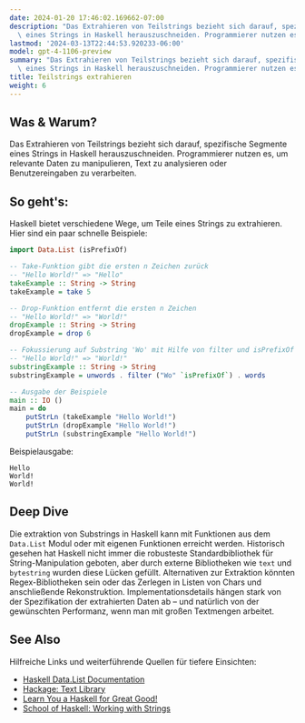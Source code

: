 ```yaml
---
date: 2024-01-20 17:46:02.169662-07:00
description: "Das Extrahieren von Teilstrings bezieht sich darauf, spezifische Segmente\
  \ eines Strings in Haskell herauszuschneiden. Programmierer nutzen es, um\u2026"
lastmod: '2024-03-13T22:44:53.920233-06:00'
model: gpt-4-1106-preview
summary: "Das Extrahieren von Teilstrings bezieht sich darauf, spezifische Segmente\
  \ eines Strings in Haskell herauszuschneiden. Programmierer nutzen es, um\u2026"
title: Teilstrings extrahieren
weight: 6
---
```


## Was & Warum?
Das Extrahieren von Teilstrings bezieht sich darauf, spezifische Segmente eines Strings in Haskell herauszuschneiden. Programmierer nutzen es, um relevante Daten zu manipulieren, Text zu analysieren oder Benutzereingaben zu verarbeiten.

## So geht's:
Haskell bietet verschiedene Wege, um Teile eines Strings zu extrahieren. Hier sind ein paar schnelle Beispiele:

```haskell
import Data.List (isPrefixOf)

-- Take-Funktion gibt die ersten n Zeichen zurück
-- "Hello World!" => "Hello"
takeExample :: String -> String
takeExample = take 5

-- Drop-Funktion entfernt die ersten n Zeichen
-- "Hello World!" => "World!"
dropExample :: String -> String
dropExample = drop 6

-- Fokussierung auf Substring 'Wo' mit Hilfe von filter und isPrefixOf
-- "Hello World!" => "World!"
substringExample :: String -> String
substringExample = unwords . filter ("Wo" `isPrefixOf`) . words

-- Ausgabe der Beispiele
main :: IO ()
main = do
    putStrLn (takeExample "Hello World!")
    putStrLn (dropExample "Hello World!")
    putStrLn (substringExample "Hello World!")
```

Beispielausgabe:
```
Hello
World!
World!
```

## Deep Dive
Die extraktion von Substrings in Haskell kann mit Funktionen aus dem `Data.List` Modul oder mit eigenen Funktionen erreicht werden. Historisch gesehen hat Haskell nicht immer die robusteste Standardbibliothek für String-Manipulation geboten, aber durch externe Bibliotheken wie `text` und `bytestring` wurden diese Lücken gefüllt. Alternativen zur Extraktion könnten Regex-Bibliotheken sein oder das Zerlegen in Listen von Chars und anschließende Rekonstruktion. Implementationsdetails hängen stark von der Spezifikation der extrahierten Daten ab – und natürlich von der gewünschten Performanz, wenn man mit großen Textmengen arbeitet.

## See Also
Hilfreiche Links und weiterführende Quellen für tiefere Einsichten:

- [Haskell Data.List Documentation](https://hackage.haskell.org/package/base-4.16.1.0/docs/Data-List.html)
- [Hackage: Text Library](https://hackage.haskell.org/package/text)
- [Learn You a Haskell for Great Good!](http://learnyouahaskell.com/)
- [School of Haskell: Working with Strings](https://www.schoolofhaskell.com/)

